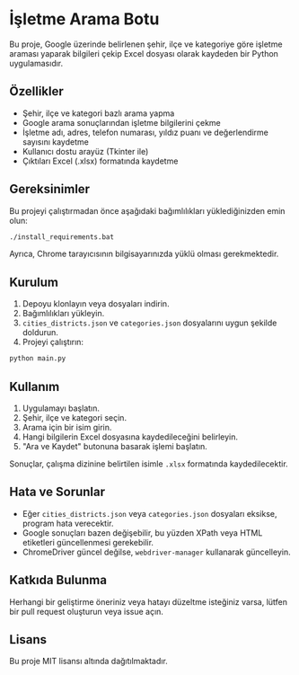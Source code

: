 # İşletme Arama Botu

Bu proje, Google üzerinde belirlenen şehir, ilçe ve kategoriye göre işletme araması yaparak bilgileri çekip Excel dosyası olarak kaydeden bir Python uygulamasıdır.

## Özellikler

- Şehir, ilçe ve kategori bazlı arama yapma
- Google arama sonuçlarından işletme bilgilerini çekme
- İşletme adı, adres, telefon numarası, yıldız puanı ve değerlendirme sayısını kaydetme
- Kullanıcı dostu arayüz (Tkinter ile)
- Çıktıları Excel (.xlsx) formatında kaydetme

## Gereksinimler

Bu projeyi çalıştırmadan önce aşağıdaki bağımlılıkları yüklediğinizden emin olun:

```bash
./install_requirements.bat
```

Ayrıca, Chrome tarayıcısının bilgisayarınızda yüklü olması gerekmektedir.

## Kurulum

1. Depoyu klonlayın veya dosyaları indirin.
2. Bağımlılıkları yükleyin.
3. `cities_districts.json` ve `categories.json` dosyalarını uygun şekilde doldurun.
4. Projeyi çalıştırın:

```bash
python main.py
```

## Kullanım

1. Uygulamayı başlatın.
2. Şehir, ilçe ve kategori seçin.
3. Arama için bir isim girin.
4. Hangi bilgilerin Excel dosyasına kaydedileceğini belirleyin.
5. "Ara ve Kaydet" butonuna basarak işlemi başlatın.

Sonuçlar, çalışma dizinine belirtilen isimle `.xlsx` formatında kaydedilecektir.

## Hata ve Sorunlar

- Eğer `cities_districts.json` veya `categories.json` dosyaları eksikse, program hata verecektir.
- Google sonuçları bazen değişebilir, bu yüzden XPath veya HTML etiketleri güncellenmesi gerekebilir.
- ChromeDriver güncel değilse, `webdriver-manager` kullanarak güncelleyin.

## Katkıda Bulunma

Herhangi bir geliştirme öneriniz veya hatayı düzeltme isteğiniz varsa, lütfen bir pull request oluşturun veya issue açın.

## Lisans

Bu proje MIT lisansı altında dağıtılmaktadır.